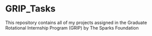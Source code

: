 # GRIP_Tasks
This repository contains all of my projects assigned in the Graduate Rotational Internship Program (GRIP) by The Sparks Foundation
